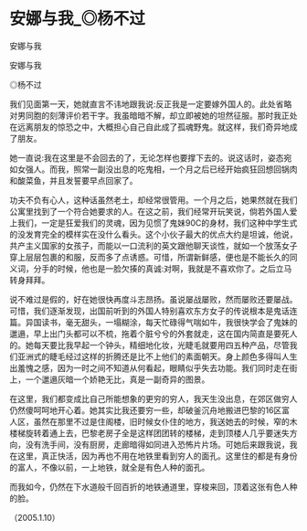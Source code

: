 # 安娜与我_◎杨不过

安娜与我

安娜与我

◎杨不过

我们见面第一天，她就直言不讳地跟我说:反正我是一定要嫁外国人的。此处省略对男同胞的刻薄评价若干字。我虽暗暗不解，却立即被她的坦然征服。那时我正处在远离朋友的惊恐之中，大概担心自己自此成了孤魂野鬼。就这样，我们奇异地成了朋友。

她一直说:我在这里是不会回去的了，无论怎样也要撑下去的。说这话时，姿态宛如女强人。而我，照常一副没出息的吃鬼相，一个月之后已经开始疯狂回想回锅肉和酸菜鱼，并且发誓要早点回家了。

功夫不负有心人，这种话虽然老土，却经常很管用。一个月之后，她果然就在我们公寓里找到了一个符合她要求的人。在这之前，我们经常开玩笑说，倘若外国人爱上我们，一定是狂爱我们的灵魂，因为见惯了鬼妹90C的身材，我们这种中学生式的没发育完全的模样实在没什么看头。这个小伙子最大的优点大约是坦诚，他说，共产主义国家的女孩子，而能以一口流利的英文跟他聊天谈性，就如一个放荡女子穿上层层包裹的和服，反而多了点诱惑。可惜，所谓新鲜感，便也是不能长久的同义词，分手的时候，他也是一脸欠揍的真诚:对啊，我就是不喜欢你了。之后立马转身拜拜。

说不难过是假的，好在她很快再度斗志昂扬。虽说屡战屡败，然而屡败还要屡战。可惜，我们逐渐发现，出国前听到的外国人特别喜欢东方女子的传说根本是鬼话连篇。异国读书，毫无甜头，一塌糊涂，每天忙碌得气喘如牛，我很快学会了鬼妹的邋遢，早上出门头都可以不梳，拖着个脏兮兮的外套就走，这在国内简直是要死人的。她每天要比我早起一个钟头，精细地化妆，光睫毛就要用四五种产品，尽管我们亚洲式的睫毛经过这样的折腾还是比不上他们的素面朝天。身上颜色多得叫人生出羞愧之感，因为一时之间不知道从何看起，眼睛似乎失去功能。我们同时走在街上，一个邋遢灰暗一个娇艳无比，真是一副奇异的图景。

在这里，我们都变成比自己所能想象的更穷的穷人，我天生没出息，在郊区做穷人仍然傻呵呵地开心着。她其实比我还要穷一些，却破釜沉舟地搬进巴黎的16区富人区，虽然在那里不过是住阁楼，旧时候女仆住的地方，我送她去的时候，窄的木楼梯旋转着通上去，巴黎老房子全是这样团团转的楼梯，走到顶楼人几乎要迷失方向，没有洗手间，没有厨房，走廊暗得如同进入恐怖片片场。可她后来跟我说，我在这里，真正快活，因为再也不用在地铁里看到穷人的面孔。这里住的都是有身份的富人，不像以前，一上地铁，就全是有色人种的面孔。

而我如今，仍然在下水道般千回百折的地铁通道里，穿梭来回，顶着这张有色人种的脸。

（2005.1.10）